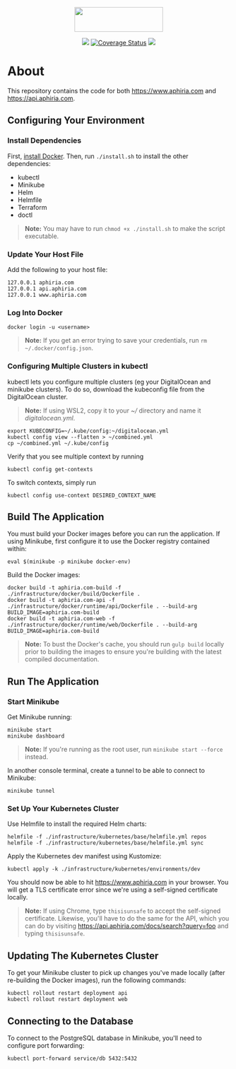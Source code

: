 <p align="center"><a href="https://www.aphiria.com" target="_blank" title="Aphiria"><img src="https://www.aphiria.com/images/aphiria-logo.svg" width="200" height="56"></a></p>

<p align="center">
<a href="https://github.com/aphiria/aphiria.com/actions"><img src="https://github.com/aphiria/aphiria.com/workflows/ci/badge.svg"></a>
<a href="https://coveralls.io/github/aphiria/aphiria.com?branch=master"><img src="https://coveralls.io/repos/github/aphiria/aphiria.com/badge.svg?branch=master" alt="Coverage Status"></a>
<a href="https://psalm.dev"><img src="https://shepherd.dev/github/aphiria/aphiria.com/level.svg"></a>
</p>

# About

This repository contains the code for both https://www.aphiria.com and https://api.aphiria.com.

## Configuring Your Environment

### Install Dependencies

First, [install Docker](https://docs.docker.com/engine/install/).  Then, run `./install.sh` to install the other dependencies:

* kubectl
* Minikube
* Helm
* Helmfile
* Terraform
* doctl

> **Note:** You may have to run `chmod +x ./install.sh` to make the script executable.

### Update Your Host File

Add the following to your host file:

```
127.0.0.1 aphiria.com
127.0.0.1 api.aphiria.com
127.0.0.1 www.aphiria.com
```

### Log Into Docker

```
docker login -u <username>
```

> **Note:** If you get an error trying to save your credentials, run `rm ~/.docker/config.json`.

### Configuring Multiple Clusters in kubectl

kubectl lets you configure multiple clusters (eg your DigitalOcean and minikube clusters).  To do so, download the kubeconfig file from the DigitalOcean cluster.

> **Note:** If using WSL2, copy it to your _~/_ directory and name it _digitalocean.yml_.

```
export KUBECONFIG=~/.kube/config:~/digitalocean.yml
kubectl config view --flatten > ~/combined.yml
cp ~/combined.yml ~/.kube/config
```

Verify that you see multiple context by running

```
kubectl config get-contexts
```

To switch contexts, simply run

```
kubectl config use-context DESIRED_CONTEXT_NAME
```

## Build The Application

You must build your Docker images before you can run the application.  If using Minikube, first configure it to use the Docker registry contained within:

```
eval $(minikube -p minikube docker-env)
```

Build the Docker images:

```
docker build -t aphiria.com-build -f ./infrastructure/docker/build/Dockerfile .
docker build -t aphiria.com-api -f ./infrastructure/docker/runtime/api/Dockerfile . --build-arg BUILD_IMAGE=aphiria.com-build
docker build -t aphiria.com-web -f ./infrastructure/docker/runtime/web/Dockerfile . --build-arg BUILD_IMAGE=aphiria.com-build
```

> **Note:** To bust the Docker's cache, you should run `gulp build` locally prior to building the images to ensure you're building with the latest compiled documentation.

## Run The Application

### Start Minikube

Get Minikube running:

```
minikube start
minikube dashboard
```

> **Note:** If you're running as the root user, run `minikube start --force` instead.

In another console terminal, create a tunnel to be able to connect to Minikube:

```
minikube tunnel
```

### Set Up Your Kubernetes Cluster

Use Helmfile to install the required Helm charts:

```
helmfile -f ./infrastructure/kubernetes/base/helmfile.yml repos
helmfile -f ./infrastructure/kubernetes/base/helmfile.yml sync
```

Apply the Kubernetes dev manifest using Kustomize:

```
kubectl apply -k ./infrastructure/kubernetes/environments/dev
```

You should now be able to hit https://www.aphiria.com in your browser.  You will get a TLS certificate error since we're using a self-signed certificate locally.

> **Note:** If using Chrome, type `thisisunsafe` to accept the self-signed certificate.  Likewise, you'll have to do the same for the API, which you can do by visiting https://api.aphiria.com/docs/search?query=foo and typing `thisisunsafe`.

## Updating The Kubernetes Cluster

To get your Minikube cluster to pick up changes you've made locally (after re-building the Docker images), run the following commands:

```
kubectl rollout restart deployment api
kubectl rollout restart deployment web
```

## Connecting to the Database

To connect to the PostgreSQL database in Minikube, you'll need to configure port forwarding:

```
kubectl port-forward service/db 5432:5432
```
